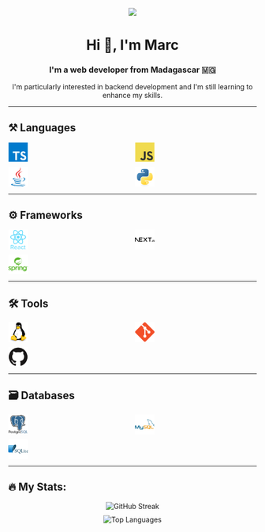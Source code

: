 <p align="center"><img src="https://raw.githubusercontent.com/TheDudeThatCode/TheDudeThatCode/master/Assets/Developer.gif"/></p>

<h1 align="center">Hi 👋, I'm Marc</h1>
<h3 align="center">I'm a web developer from Madagascar 🇲🇬</h3>

<p align="center">I'm particularly interested in backend development and I'm still learning to enhance my skills.</p>

---

## ⚒️ Languages
<p align="center">
  <span style="display: grid; grid-template-columns: repeat(2, 1fr); gap: 10px;">
    <img src="https://raw.githubusercontent.com/devicons/devicon/master/icons/typescript/typescript-original.svg" alt="typescript" width="40" height="40"/>
    <img src="https://raw.githubusercontent.com/devicons/devicon/master/icons/javascript/javascript-original.svg" alt="javascript" width="40" height="40"/>
    <img src="https://raw.githubusercontent.com/devicons/devicon/master/icons/java/java-original.svg" alt="java" width="40" height="40"/>
    <img src="https://raw.githubusercontent.com/devicons/devicon/master/icons/python/python-original.svg" alt="python" width="40" height="40"/>
  </span>
</p>

---

## ⚙️ Frameworks
<p align="center">
  <span style="display: grid; grid-template-columns: repeat(2, 1fr); gap: 10px;">
    <img src="https://raw.githubusercontent.com/devicons/devicon/master/icons/react/react-original-wordmark.svg" alt="react" width="40" height="40"/>
    <img src="https://raw.githubusercontent.com/devicons/devicon/master/icons/nextjs/nextjs-original-wordmark.svg" alt="nextjs" width="40" height="40"/>
    <img src="https://raw.githubusercontent.com/devicons/devicon/master/icons/spring/spring-original-wordmark.svg" alt="spring" width="40" height="40"/>
  </span>
</p>

---

## 🛠️ Tools
<p align="center">
  <span style="display: grid; grid-template-columns: repeat(2, 1fr); gap: 10px;">
    <img src="https://raw.githubusercontent.com/devicons/devicon/master/icons/linux/linux-original.svg" alt="linux" width="40" height="40"/>
    <img src="https://raw.githubusercontent.com/devicons/devicon/master/icons/git/git-original.svg" alt="git" width="40" height="40"/>
    <img src="https://raw.githubusercontent.com/devicons/devicon/master/icons/github/github-original.svg" alt="github" width="40" height="40"/>
  </span>
</p>

---

## 🗃️ Databases
<p align="center">
  <span style="display: grid; grid-template-columns: repeat(2, 1fr); gap: 10px;">
    <img src="https://raw.githubusercontent.com/devicons/devicon/master/icons/postgresql/postgresql-original-wordmark.svg" alt="postgresql" width="40" height="40"/>
    <img src="https://raw.githubusercontent.com/devicons/devicon/master/icons/mysql/mysql-original-wordmark.svg" alt="mysql" width="40" height="40"/>
    <img src="https://raw.githubusercontent.com/devicons/devicon/master/icons/sqlite/sqlite-original-wordmark.svg" alt="sqlite" width="40" height="40"/>
  </span>
</p>

---

## 🔥 My Stats:
<p align="center" style="display: flex; flex-direction: column; align-items: center; gap: 10px;">
  <img src="https://github-readme-streak-stats-mu-weld.vercel.app?user=Marc985" alt="GitHub Streak" />
  <img src="https://github-readme-stats.vercel.app/api/top-langs/?username=Marc985&layout=compact&theme=github-dark&hide_border=true" alt="Top Languages" />
</p>

